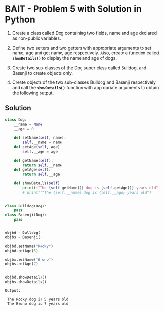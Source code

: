 # BAIT - Problem 5 with Solution in Python

1. Create a class called Dog containing two fields, name and age declared as non-public variables.

2. Define two setters and two getters with appropriate arguments to set name, age and get name, age respectively. Also, create a function called **```showDetails()```** to display the name and age of dogs.

3. Create two sub-classes of the Dog super class called Bulldog, and Basenji to create objects only.

4. Create objects of the two sub-classes Bulldog and Basenji respectively and call the **```showDetails()```** function with appropriate arguments to obtain the following output.

## Solution

```python
class Dog:
    __name = None
    __age = 0
    
    def setName(self, name):
        self.__name = name
    def setAge(self, age):
        self.__age = age
        
    def getName(self):
        return self.__name
    def getAge(self):
        return self.__age
        
    def showDetails(self):
        print(f"The {self.getName()} dog is {self.getAge()} years old")
        # print(f"The {self.__name} dog is {self.__age} years old")
        

class Bulldog(Dog):
    pass
class Basenji(Dog):
    pass


objbd = Bulldog()
objbs = Basenji()

objbd.setName("Rocky")
objbd.setAge(5)

objbs.setName("Bruno")
objbs.setAge(7)


objbd.showDetails()
objbs.showDetails()


```


```
Output:

 The Rocky dog is 5 years old
 The Bruno dog is 7 years old
```

